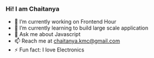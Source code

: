 ###    Hi! I am Chaitanya

- 🔭 I’m currently working on Frontend Hour 
- 🌱 I’m currently learning to build large scale application
- 💬 Ask me about Javascript
- 📫 Reach me at chaitanya.kmc@gmail.com
- ⚡ Fun fact: I love Electronics
